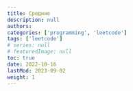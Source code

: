 ```yaml
---
title: Средние
description: null
authors:
categories: ['programming', 'leetcode']
tags: ['leetcode']
# series: null
# featuredImage: null
toc: true
date: 2022-10-16
lastMod: 2023-09-02
weight: 1
---
```

